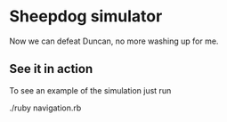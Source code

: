 # Sheepdog simulator

Now we can defeat Duncan, no more washing up for me.

## See it in action

To see an example of the simulation just run

./ruby navigation.rb

